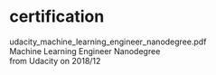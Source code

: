 # certification

udacity_machine_learning_engineer_nanodegree.pdf  
Machine Learning Engineer Nanodegree  
from Udacity on 2018/12   
